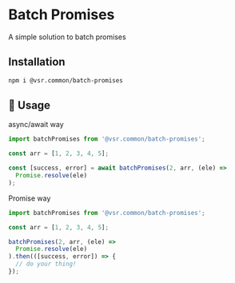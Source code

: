 # Batch Promises 
A simple solution to batch promises

## Installation

```sh
npm i @vsr.common/batch-promises
```

## 🚀 Usage

async/await way
```javascript
import batchPromises from '@vsr.common/batch-promises';

const arr = [1, 2, 3, 4, 5];

const [success, error] = await batchPromises(2, arr, (ele) =>
  Promise.resolve(ele)
);
```

Promise way
```javascript
import batchPromises from '@vsr.common/batch-promises';

const arr = [1, 2, 3, 4, 5];

batchPromises(2, arr, (ele) =>
  Promise.resolve(ele)
).then(([success, error]) => {
  // do your thing!
});
```
